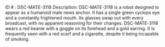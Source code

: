 ID # : DSC-MATE-3118
Description: DSC-MATE-3118 is a robot designed to appear as a humanoid male news anchor. It has a single green cyclops eye and a constantly frightened mouth. Its glasses swap out with every broadcast, with no apparent reasoning for their changes. DSC-MATE-3118 wears a red beanie with a goggle on its forehead and a gold earring. It is frequently seen with a red scarf and a cigarette, despite it being incapable of smoking.
